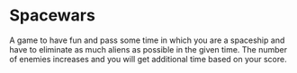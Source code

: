# Spacewars
A game to have fun and pass some time in which you are a spaceship and have to eliminate as much aliens as possible in the given time. The number of enemies increases and you will get additional time based on your score.
